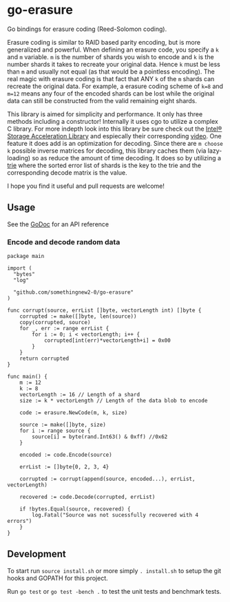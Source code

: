 go-erasure
========

Go bindings for erasure coding (Reed-Solomon coding).

Erasure coding is similar to RAID based parity encoding, but is more generalized and powerful.  When defining an erasure code, you specify a `k` and `m` variable. `m` is the number of shards you wish to encode and `k` is the number shards it takes to recreate your original data.  Hence `k` must be less than `m` and usually not equal (as that would be a pointless encoding). The real magic with erasure coding is that fact that ANY `k` of the `m` shards can recreate the original data.  For example, a erasure coding scheme of `k=8` and `m=12` means any four of the encoded shards can be lost while the original data can still be constructed from the valid remaining eight shards.

This library is aimed for simplicity and performance.  It only has three methods including a constructor! Internally it uses cgo to utilize a complex C library.  For more indepth look into this library be sure check out the [Intel® Storage Acceleration Library](https://01.org/intel%C2%AE-storage-acceleration-library-open-source-version) and espiecally their corresponding [video](http://www.intel.com/content/www/us/en/storage/erasure-code-isa-l-solution-video.html).  One feature it does add is an optimization for decoding.  Since there are `m choose k` possible inverse matrices for decoding, this library caches them (via lazy-loading) so as reduce the amount of time decoding.  It does so by utilizing a [trie](http://en.wikipedia.org/wiki/Trie) where the sorted error list of shards is the key to the trie and the corresponding decode matrix is the value.

I hope you find it useful and pull requests are welcome!

## Usage
See the [GoDoc](https://godoc.org/github.com/somethingnew2-0/go-erasure) for an API reference

### Encode and decode random data

```
package main

import (
  "bytes"
  "log"
  
  "github.com/somethingnew2-0/go-erasure"
)

func corrupt(source, errList []byte, vectorLength int) []byte {
	corrupted := make([]byte, len(source))
	copy(corrupted, source)
	for _, err := range errList {
		for i := 0; i < vectorLength; i++ {
			corrupted[int(err)*vectorLength+i] = 0x00
		}
	}
	return corrupted
}

func main() {
	m := 12
	k := 8
	vectorLength := 16 // Length of a shard
	size := k * vectorLength // Length of the data blob to encode

	code := erasure.NewCode(m, k, size)

	source := make([]byte, size)
	for i := range source {
		source[i] = byte(rand.Int63() & 0xff) //0x62
	}

	encoded := code.Encode(source)

	errList := []byte{0, 2, 3, 4}

	corrupted := corrupt(append(source, encoded...), errList, vectorLength)

	recovered := code.Decode(corrupted, errList)

	if !bytes.Equal(source, recovered) {
		log.Fatal("Source was not sucessfully recovered with 4 errors")
	}
}
```


## Development

To start run `source install.sh` or more simply `. install.sh` to setup the git hooks and GOPATH for this project.

Run `go test` or `go test -bench .` to test the unit tests and benchmark tests.
